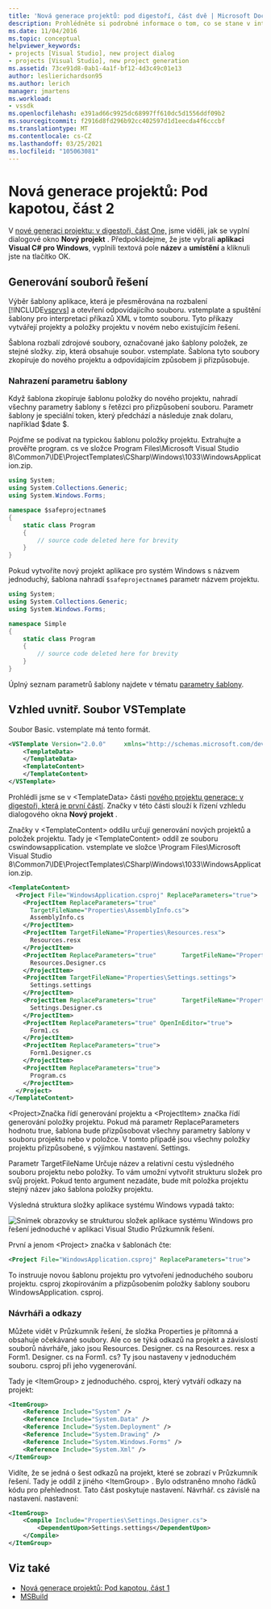 ```yaml
---
title: 'Nová generace projektů: pod digestoří, část dvě | Microsoft Docs'
description: Prohlédněte si podrobné informace o tom, co se stane v integrovaném vývojovém prostředí (IDE) sady Visual Studio při vytváření vlastního typu projektu (část 2 ze 2).
ms.date: 11/04/2016
ms.topic: conceptual
helpviewer_keywords:
- projects [Visual Studio], new project dialog
- projects [Visual Studio], new project generation
ms.assetid: 73ce91d8-0ab1-4a1f-bf12-4d3c49c01e13
author: leslierichardson95
ms.author: lerich
manager: jmartens
ms.workload:
- vssdk
ms.openlocfilehash: e391ad66c9925dc68997ff610dc5d1556ddf09b2
ms.sourcegitcommit: f2916d8fd296b92cc402597d1d1eecda4f6cccbf
ms.translationtype: MT
ms.contentlocale: cs-CZ
ms.lasthandoff: 03/25/2021
ms.locfileid: "105063081"
---
```

# <a name="new-project-generation-under-the-hood-part-two"></a>Nová generace projektů: Pod kapotou, část 2

V [nové generaci projektu: v digestoři, část One,](../../extensibility/internals/new-project-generation-under-the-hood-part-one.md) jsme viděli, jak se vyplní dialogové okno **Nový projekt** . Předpokládejme, že jste vybrali **aplikaci Visual C# pro Windows**, vyplnili textová pole **název** a **umístění** a kliknuli jste na tlačítko OK.

## <a name="generating-the-solution-files"></a>Generování souborů řešení
 Výběr šablony aplikace, která je přesměrována na rozbalení [!INCLUDE[vsprvs](../../code-quality/includes/vsprvs_md.md)] a otevření odpovídajícího souboru. vstemplate a spuštění šablony pro interpretaci příkazů XML v tomto souboru. Tyto příkazy vytvářejí projekty a položky projektu v novém nebo existujícím řešení.

 Šablona rozbalí zdrojové soubory, označované jako šablony položek, ze stejné složky. zip, která obsahuje soubor. vstemplate. Šablona tyto soubory zkopíruje do nového projektu a odpovídajícím způsobem ji přizpůsobuje.

### <a name="template-parameter-replacement"></a>Nahrazení parametru šablony
 Když šablona zkopíruje šablonu položky do nového projektu, nahradí všechny parametry šablony s řetězci pro přizpůsobení souboru. Parametr šablony je speciální token, který předchází a následuje znak dolaru, například $date $.

 Pojďme se podívat na typickou šablonu položky projektu. Extrahujte a prověřte program. cs ve složce Program Files\Microsoft Visual Studio 8\Common7\IDE\ProjectTemplates\CSharp\Windows\1033\WindowsApplication.zip.

```csharp
using System;
using System.Collections.Generic;
using System.Windows.Forms;

namespace $safeprojectname$
{
    static class Program
    {
        // source code deleted here for brevity
    }
}
```

Pokud vytvoříte nový projekt aplikace pro systém Windows s názvem jednoduchý, šablona nahradí `$safeprojectname$` parametr názvem projektu.

```csharp
using System;
using System.Collections.Generic;
using System.Windows.Forms;

namespace Simple
{
    static class Program
    {
        // source code deleted here for brevity
    }
}
```

 Úplný seznam parametrů šablony najdete v tématu [parametry šablony](../../ide/template-parameters.md).

## <a name="a-look-inside-a-vstemplate-file"></a>Vzhled uvnitř. Soubor VSTemplate
 Soubor Basic. vstemplate má tento formát.

```xml
<VSTemplate Version="2.0.0"     xmlns="http://schemas.microsoft.com/developer/vstemplate/2005"     Type="Project">
    <TemplateData>
    </TemplateData>
    <TemplateContent>
    </TemplateContent>
</VSTemplate>
```

 Prohlédli jsme se v \<TemplateData> části [nového projektu generace: v digestoři, která je první částí](../../extensibility/internals/new-project-generation-under-the-hood-part-one.md). Značky v této části slouží k řízení vzhledu dialogového okna **Nový projekt** .

 Značky v \<TemplateContent> oddílu určují generování nových projektů a položek projektu. Tady je \<TemplateContent> oddíl ze souboru cswindowsapplication. vstemplate ve složce \Program Files\Microsoft Visual Studio 8\Common7\IDE\ProjectTemplates\CSharp\Windows\1033\WindowsApplication.zip.

```xml
<TemplateContent>
  <Project File="WindowsApplication.csproj" ReplaceParameters="true">
    <ProjectItem ReplaceParameters="true"
      TargetFileName="Properties\AssemblyInfo.cs">
      AssemblyInfo.cs
    </ProjectItem>
    <ProjectItem TargetFileName="Properties\Resources.resx">
      Resources.resx
    </ProjectItem>
    <ProjectItem ReplaceParameters="true"       TargetFileName="Properties\Resources.Designer.cs">
      Resources.Designer.cs
    </ProjectItem>
    <ProjectItem TargetFileName="Properties\Settings.settings">
      Settings.settings
    </ProjectItem>
    <ProjectItem ReplaceParameters="true"       TargetFileName="Properties\Settings.Designer.cs">
      Settings.Designer.cs
    </ProjectItem>
    <ProjectItem ReplaceParameters="true" OpenInEditor="true">
      Form1.cs
    </ProjectItem>
    <ProjectItem ReplaceParameters="true">
      Form1.Designer.cs
    </ProjectItem>
    <ProjectItem ReplaceParameters="true">
      Program.cs
    </ProjectItem>
  </Project>
</TemplateContent>
```

 \<Project>Značka řídí generování projektu a \<ProjectItem> značka řídí generování položky projektu. Pokud má parametr ReplaceParameters hodnotu true, šablona bude přizpůsobovat všechny parametry šablony v souboru projektu nebo v položce. V tomto případě jsou všechny položky projektu přizpůsobené, s výjimkou nastavení. Settings.

 Parametr TargetFileName Určuje název a relativní cestu výsledného souboru projektu nebo položky. To vám umožní vytvořit strukturu složek pro svůj projekt. Pokud tento argument nezadáte, bude mít položka projektu stejný název jako šablona položky projektu.

 Výsledná struktura složky aplikace systému Windows vypadá takto:

 ![Snímek obrazovky se strukturou složek aplikace systému Windows pro řešení jednoduché v aplikaci Visual Studio Průzkumník řešení.](../../extensibility/internals/media/simplesolution.png)

 První a jenom \<Project> značka v šablonách čte:

```xml
<Project File="WindowsApplication.csproj" ReplaceParameters="true">
```

 To instruuje novou šablonu projektu pro vytvoření jednoduchého souboru projektu. csproj zkopírováním a přizpůsobením položky šablony souboru WindowsApplication. csproj.

### <a name="designers-and-references"></a>Návrháři a odkazy
 Můžete vidět v Průzkumník řešení, že složka Properties je přítomná a obsahuje očekávané soubory. Ale co se týká odkazů na projekt a závislostí souborů návrháře, jako jsou Resources. Designer. cs na Resources. resx a Form1. Designer. cs na Form1. cs?  Ty jsou nastaveny v jednoduchém souboru. csproj při jeho vygenerování.

 Tady je \<ItemGroup> z jednoduchého. csproj, který vytváří odkazy na projekt:

```xml
<ItemGroup>
    <Reference Include="System" />
    <Reference Include="System.Data" />
    <Reference Include="System.Deployment" />
    <Reference Include="System.Drawing" />
    <Reference Include="System.Windows.Forms" />
    <Reference Include="System.Xml" />
</ItemGroup>
```

 Vidíte, že se jedná o šest odkazů na projekt, které se zobrazí v Průzkumník řešení. Tady je oddíl z jiného \<ItemGroup> . Bylo odstraněno mnoho řádků kódu pro přehlednost. Tato část poskytuje nastavení. Návrhář. cs závislé na nastavení. nastavení:

```xml
<ItemGroup>
    <Compile Include="Properties\Settings.Designer.cs">
        <DependentUpon>Settings.settings</DependentUpon>
    </Compile>
</ItemGroup>
```

## <a name="see-also"></a>Viz také

- [Nová generace projektů: Pod kapotou, část 1](../../extensibility/internals/new-project-generation-under-the-hood-part-one.md)
- [MSBuild](../../msbuild/msbuild.md)

